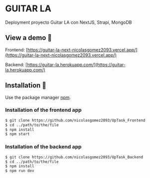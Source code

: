 # GUITAR LA
Deployment proyecto Guitar LA con NextJS, Strapi, MongoDB

## View a demo :pushpin:

Frontend: [https://guitar-la-next-nicolasgomez2093.vercel.app/](https://guitar-la-next-nicolasgomez2093.vercel.app/)

Backend: [https://guitar-la.herokuapp.com/](https://guitar-la.herokuapp.com/)


## Installation :wrench:

Use the package manager [npm](https://www.npmjs.com/).

### Installation of the frontend app

```bash
$ git clone https://github.com/nicolasgomez2093/UpTask_Frontend
$ cd ../path/to/the/file
$ npm install
$ npm start

```

### Installation of the backend app

```bash
$ git clone https://github.com/nicolasgomez2093/UpTask_Backend
$ cd ../path/to/the/file
$ npm install
$ npm run dev

